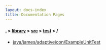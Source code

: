 ```yaml
---
layout: docs-index
title: Documentation Pages
---
```

#### [.](./../../../index) > [library](./../../index) > [src](./../index) > [test](./index) > **/**

- [java/james/adaptiveicon/ExampleUnitTest](java/james/adaptiveicon/ExampleUnitTest)
